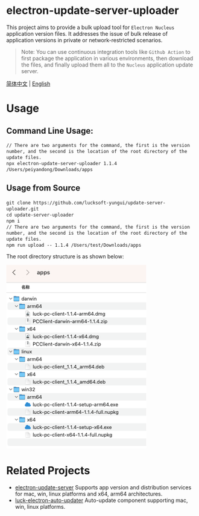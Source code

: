 # electron-update-server-uploader

This project aims to provide a bulk upload tool for `Electron Nucleus` application version files. It addresses the issue of bulk release of application versions in private or network-restricted scenarios.

> Note: You can use continuous integration tools like `Github Action` to first package the application in various environments, then download the files, and finally upload them all to the `Nucleus` application update server.

[简体中文](./README-zh_CN.md) | [English](./README.md)

# Usage

## Command Line Usage:

```
// There are two arguments for the command, the first is the version number, and the second is the location of the root directory of the update files.
npx electron-update-server-uploader 1.1.4 /Users/peiyandong/Downloads/apps
```

## Usage from Source 
```
git clone https://github.com/lucksoft-yungui/update-server-uploader.git
cd update-server-uploader
npm i
// There are two arguments for the command, the first is the version number, and the second is the location of the root directory of the update files.
npm run upload -- 1.1.4 /Users/test/Downloads/apps
```

The root directory structure is as shown below:

![picture 0](assets/315d1bede585df2376bc810e7768083df59e7c71e86332fd3b2fcfb4ffd56598.png)  

# Related Projects

- [electron-update-server](https://github.com/lucksoft-yungui/electron-update-server) Supports app version and distribution services for mac, win, linux platforms and x64, arm64 architectures.
- [luck-electron-auto-updater](https://github.com/lucksoft-yungui/luck-electron-auto-updater) Auto-update component supporting mac, win, linux platforms.



